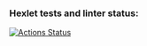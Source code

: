 ### Hexlet tests and linter status:
[![Actions Status](https://github.com/Ilya-Solo/frontend-project-44/workflows/hexlet-check/badge.svg)](https://github.com/Ilya-Solo/frontend-project-44/actions)
<!-- [![asciicast](https://asciinema.org/a/820dYSYRUbK2o840hfQ8KCyNx.png)](https://asciinema.org/a/820dYSYRUbK2o840hfQ8KCyNx) -->
<script src="https://asciinema.org/a/820dYSYRUbK2o840hfQ8KCyNx.js" id="asciicast-820dYSYRUbK2o840hfQ8KCyNx" async></script>
